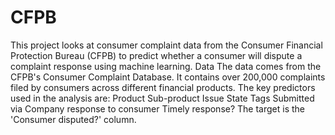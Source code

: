 # CFPB
This project looks at consumer complaint data from the Consumer Financial Protection Bureau (CFPB) to predict whether a consumer will dispute a complaint response using machine learning.
Data
The data comes from the CFPB's Consumer Complaint Database. It contains over 200,000 complaints filed by consumers across different financial products.
The key predictors used in the analysis are:
Product
Sub-product
Issue
State
Tags
Submitted via
Company response to consumer
Timely response?
The target is the 'Consumer disputed?' column.
